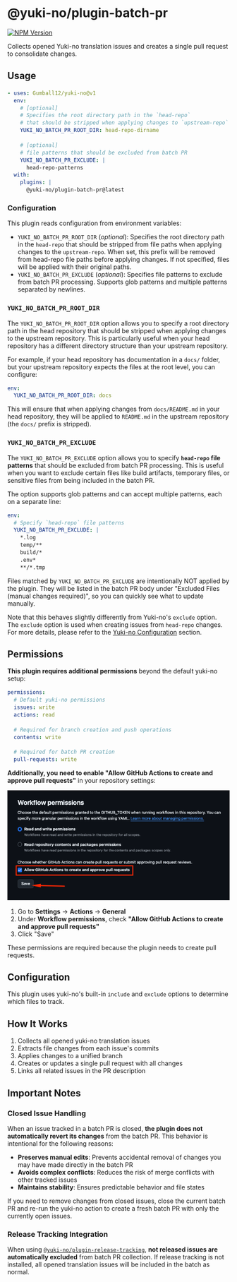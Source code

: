 # @yuki-no/plugin-batch-pr

[![NPM Version](https://img.shields.io/npm/v/@yuki-no/plugin-batch-pr?style=flat-square&label=@yuki-no/plugin-batch-pr)](https://www.npmjs.com/package/@yuki-no/plugin-batch-pr)

Collects opened Yuki-no translation issues and creates a single pull request to consolidate changes.

## Usage

```yaml
- uses: Gumball12/yuki-no@v1
  env:
    # [optional]
    # Specifies the root directory path in the `head-repo`
    # that should be stripped when applying changes to `upstream-repo`
    YUKI_NO_BATCH_PR_ROOT_DIR: head-repo-dirname

    # [optional]
    # file patterns that should be excluded from batch PR
    YUKI_NO_BATCH_PR_EXCLUDE: |
      head-repo-patterns
  with:
    plugins: |
      @yuki-no/plugin-batch-pr@latest
```

### Configuration

This plugin reads configuration from environment variables:

- `YUKI_NO_BATCH_PR_ROOT_DIR` (_optional_): Specifies the root directory path in the `head-repo` that should be stripped from file paths when applying changes to the `upstream-repo`. When set, this prefix will be removed from head-repo file paths before applying changes. If not specified, files will be applied with their original paths.
- `YUKI_NO_BATCH_PR_EXCLUDE` (_optional_): Specifies file patterns to exclude from batch PR processing. Supports glob patterns and multiple patterns separated by newlines.

### `YUKI_NO_BATCH_PR_ROOT_DIR`

The `YUKI_NO_BATCH_PR_ROOT_DIR` option allows you to specify a root directory path in the head repository that should be stripped when applying changes to the upstream repository. This is particularly useful when your head repository has a different directory structure than your upstream repository.

For example, if your head repository has documentation in a `docs/` folder, but your upstream repository expects the files at the root level, you can configure:

```yaml
env:
  YUKI_NO_BATCH_PR_ROOT_DIR: docs
```

This will ensure that when applying changes from `docs/README.md` in your head repository, they will be applied to `README.md` in the upstream repository (the `docs/` prefix is stripped).

### `YUKI_NO_BATCH_PR_EXCLUDE`

The `YUKI_NO_BATCH_PR_EXCLUDE` option allows you to specify **`head-repo` file patterns** that should be excluded from batch PR processing. This is useful when you want to exclude certain files like build artifacts, temporary files, or sensitive files from being included in the batch PR.

The option supports glob patterns and can accept multiple patterns, each on a separate line:

```yaml
env:
  # Specify `head-repo` file patterns
  YUKI_NO_BATCH_PR_EXCLUDE: |
    *.log
    temp/**
    build/*
    .env*
    **/*.tmp
```

Files matched by `YUKI_NO_BATCH_PR_EXCLUDE` are intentionally NOT applied by the plugin. They will be listed in the batch PR body under "Excluded Files (manual changes required)", so you can quickly see what to update manually.

Note that this behaves slightly differently from Yuki-no's `exclude` option. The `exclude` option is used when creating issues from `head-repo` changes. For more details, please refer to the [Yuki-no Configuration](../../README.md#configuration) section.

## Permissions

**This plugin requires additional permissions** beyond the default yuki-no setup:

```yaml
permissions:
  # Default yuki-no permissions
  issues: write
  actions: read

  # Required for branch creation and push operations
  contents: write

  # Required for batch PR creation
  pull-requests: write
```

**Additionally, you need to enable "Allow GitHub Actions to create and approve pull requests"** in your repository settings:

![Set workflow permissions](./docs/workflow-permissions.png)

1. Go to **Settings** → **Actions** → **General**
2. Under **Workflow permissions**, check **"Allow GitHub Actions to create and approve pull requests"**
3. Click "Save"

These permissions are required because the plugin needs to create pull requests.

## Configuration

This plugin uses yuki-no's built-in `include` and `exclude` options to determine which files to track.

## How It Works

1. Collects all opened yuki-no translation issues
2. Extracts file changes from each issue's commits
3. Applies changes to a unified branch
4. Creates or updates a single pull request with all changes
5. Links all related issues in the PR description

## Important Notes

### Closed Issue Handling

When an issue tracked in a batch PR is closed, **the plugin does not automatically revert its changes** from the batch PR. This behavior is intentional for the following reasons:

- **Preserves manual edits**: Prevents accidental removal of changes you may have made directly in the batch PR
- **Avoids complex conflicts**: Reduces the risk of merge conflicts with other tracked issues
- **Maintains stability**: Ensures predictable behavior and file states

If you need to remove changes from closed issues, close the current batch PR and re-run the yuki-no action to create a fresh batch PR with only the currently open issues.

### Release Tracking Integration

When using [`@yuki-no/plugin-release-tracking`](../release-tracking/), **not released issues are automatically excluded** from batch PR collection. If release tracking is not installed, all opened translation issues will be included in the batch as normal.
